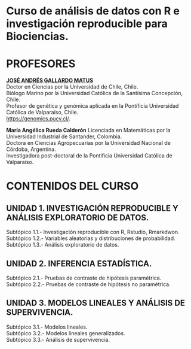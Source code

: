 # Curso de análisis de datos con R e investigación reproducible para Biociencias.

# PROFESORES

[**JOSÉ ANDRÉS GALLARDO MATUS**](https://github.com/DrJoseGallardo)  
Doctor en Ciencias por la Universidad de Chile, Chile.  
Biólogo Marino por la Universidad Católica de la Santísima Concepción, Chile.  
Profesor de genética y genómica aplicada en la Pontificia Universidad Católica de Valparaíso, Chile.  
https://genomics.pucv.cl/. 

**María Angélica Rueda Calderón**
Licenciada en Matemáticas por la Universidad Industrial de Santander, Colombia.  
Doctora en Ciencias Agropecuarias por la Universidad Nacional de Córdoba, Argentina.  
Investigadora post-doctoral de la Pontificia Universidad Católica de Valparaíso.  

# CONTENIDOS DEL CURSO

## UNIDAD 1. INVESTIGACIÓN REPRODUCIBLE Y ANÁLISIS EXPLORATORIO DE DATOS. 
Subtópico 1.1.- Investigación reproducible con R, Rstudio, Rmarkdwon.  
Subtópico 1.2.- Variables aleatorias y distribuciones de probabilidad.  
Subtópico 1.3.- Análisis exploratorio de datos.  

## UNIDAD 2. INFERENCIA ESTADÍSTICA. 
Subtópico 2.1.- Pruebas de contraste de hipótesis paramétrica.  
Subtópico 2.2.- Pruebas de contraste de hipótesis no paramétrica.  
  
## UNIDAD 3. MODELOS LINEALES Y ANÁLISIS DE SUPERVIVENCIA. 
Subtópico 3.1.- Modelos lineales.  
Subtópico 3.2.- Modelos lineales generalizados.  
Subtópico 3.3.- Análisis de supervivencia.  
